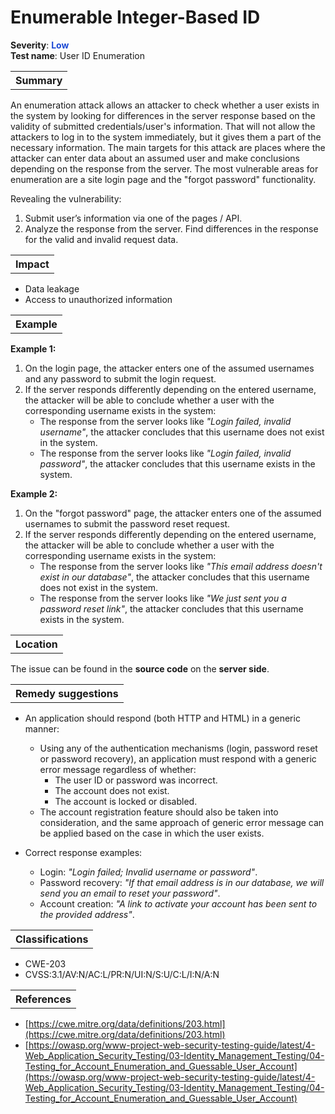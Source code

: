 # Enumerable Integer-Based ID

<b>Severity</b>: <b><font color="#1B49D4">Low</font></b><br>
<b>Test name</b>: User ID Enumeration

<table id="simple-table">
    <tr>
        <th><strong>Summary</strong></th>
    </tr>
</table>

An enumeration attack allows an attacker to check whether a user exists in the system by looking for differences in the server response based on the validity of submitted credentials/user's information. That will not allow the attackers to log in to the system immediately, but it gives them a part of the necessary information. 
The main targets for this attack are places where the attacker can enter data about an assumed user and make conclusions depending on the response from the server. The most vulnerable areas for enumeration are a site login page and the "forgot password" functionality. 

Revealing the vulnerability:
1. Submit user’s information via one of the pages / API.
2. Analyze the response from the server. Find differences in the response for the valid and invalid request data.

<table id="simple-table">
    <tr>
        <th><strong>Impact</strong></th>
    </tr>
</table>

* Data leakage
* Access to unauthorized information



<table id="simple-table">
    <tr>
        <th><strong>Example</strong></th>
    </tr>
</table>

**Example 1:**
1. On the login page, the attacker enters one of the assumed usernames and any password to submit the login request.
2. If the server responds differently depending on the entered username, the attacker will be able to conclude whether a user with the corresponding username exists in the system:
    * The response from the server looks like _"Login failed, invalid username"_, the attacker concludes that this username does not exist in the system.
    * The response from the server looks like _"Login failed, invalid password"_, the attacker concludes that this username exists in the system.

**Example 2:**
1. On the "forgot password" page, the attacker enters one of the assumed usernames to submit the password reset request.
2. If the server responds differently depending on the entered username, the attacker will be able to conclude whether a user with the corresponding username exists in the system:
    * The response from the server looks like _"This email address doesn't exist in our database"_, the attacker concludes that this username does not exist in the system.
    * The response from the server looks like _"We just sent you a password reset link"_, the attacker concludes that this username exists in the system.


<table id="simple-table">
    <tr>
        <th><strong>Location</strong></th>
    </tr>
</table>

The issue can be found in the **source code** on the **server side**.


<table id="simple-table">
    <tr>
        <th><strong>Remedy suggestions</strong></th>
    </tr>
</table>

* An application should respond (both HTTP and HTML) in a generic manner:
    * Using any of the authentication mechanisms (login, password reset or password recovery), an application must respond with a generic error message regardless of whether:
        * The user ID or password was incorrect.
        * The account does not exist.
        * The account is locked or disabled.
    * The account registration feature should also be taken into consideration, and the same approach of generic error message can be applied based on the case in which the user exists.

* Correct response examples:
    * Login: _"Login failed; Invalid username or password"_.
    * Password recovery: _"If that email address is in our database, we will send you an email to reset your password"_.
    * Account creation: _"A link to activate your account has been sent to the provided address"_.


<table id="simple-table">
    <tr>
        <th><strong>Classifications</strong></th>
    </tr>
</table>

* CWE-203
* CVSS:3.1/AV:N/AC:L/PR:N/UI:N/S:U/C:L/I:N/A:N


<table id="simple-table">
    <tr>
        <th><strong>References</strong></th>
    </tr>
</table>

* [https://cwe.mitre.org/data/definitions/203.html](https://cwe.mitre.org/data/definitions/203.html)
* [https://owasp.org/www-project-web-security-testing-guide/latest/4-Web_Application_Security_Testing/03-Identity_Management_Testing/04-Testing_for_Account_Enumeration_and_Guessable_User_Account](https://owasp.org/www-project-web-security-testing-guide/latest/4-Web_Application_Security_Testing/03-Identity_Management_Testing/04-Testing_for_Account_Enumeration_and_Guessable_User_Account)